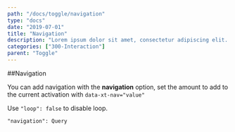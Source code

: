 ```yaml
---
path: "/docs/toggle/navigation"
type: "docs"
date: "2019-07-01"
title: "Navigation"
description: "Lorem ipsum dolor sit amet, consectetur adipiscing elit. Nunc tempus laoreet leo sit amet iaculis."
categories: ["300-Interaction"]
parent: "Toggle"
---
```


##Navigation

You can add navigation with the **navigation** option, set the amount to add to the current activation with `data-xt-nav="value"`

Use `"loop": false` to disable loop.

`"navigation": Query`

<demo>
  <demovanilla src="demos/inline/demos/toggle/navigation">
  </demovanilla>
</demo>
